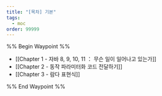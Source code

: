 ```yaml
---
title: "[목차] 기본"
tags:
  - moc
order: 99999
---
```

%% Begin Waypoint %%
- [[Chapter 1 - 자바 8, 9, 10, 11 ： 무슨 일이 일어나고 있는가]]
- [[Chapter 2 - 동작 파라미터화 코드 전달하기]]
- [[Chapter 3 - 람다 표현식]]

%% End Waypoint %%